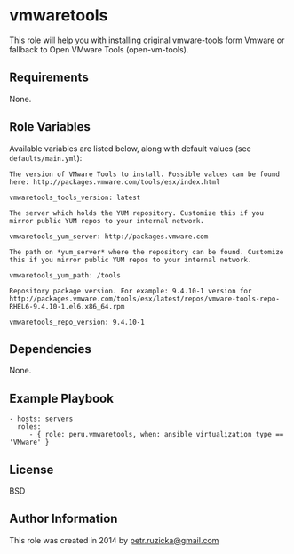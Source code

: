 vmwaretools
=========

This role will help you with installing original vmware-tools form Vmware or fallback to Open VMware Tools (open-vm-tools).

Requirements
------------

None.

Role Variables
--------------

Available variables are listed below, along with default values (see `defaults/main.yml`):

    The version of VMware Tools to install. Possible values can be found here: http://packages.vmware.com/tools/esx/index.html

    vmwaretools_tools_version: latest

    The server which holds the YUM repository. Customize this if you mirror public YUM repos to your internal network.

    vmwaretools_yum_server: http://packages.vmware.com

    The path on *yum_server* where the repository can be found. Customize this if you mirror public YUM repos to your internal network.
 
    vmwaretools_yum_path: /tools

    Repository package version. For example: 9.4.10-1 version for http://packages.vmware.com/tools/esx/latest/repos/vmware-tools-repo-RHEL6-9.4.10-1.el6.x86_64.rpm

    vmwaretools_repo_version: 9.4.10-1

Dependencies
------------

None.

Example Playbook
----------------

    - hosts: servers
      roles:
         - { role: peru.vmwaretools, when: ansible_virtualization_type == 'VMware' }

License
-------

BSD

Author Information
------------------

This role was created in 2014 by <petr.ruzicka@gmail.com>

